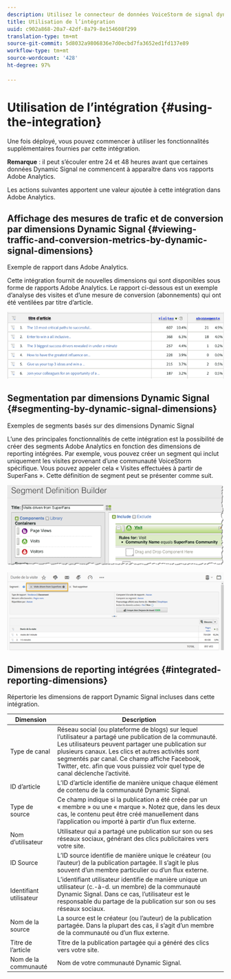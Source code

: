 ```yaml
---
description: Utilisez le connecteur de données VoiceStorm de signal dynamique avec Adobe Analytics.
title: Utilisation de l’intégration
uuid: c902a868-20a7-42df-8a79-8e154608f299
translation-type: tm+mt
source-git-commit: 5d8032a9806836e7d0ecbd7fa3652ed1fd137e89
workflow-type: tm+mt
source-wordcount: '428'
ht-degree: 97%

---
```



# Utilisation de l’intégration {#using-the-integration}

Une fois déployé, vous pouvez commencer à utiliser les fonctionnalités supplémentaires fournies par cette intégration.

**Remarque** : il peut s’écouler entre 24 et 48 heures avant que certaines données Dynamic Signal ne commencent à apparaître dans vos rapports Adobe Analytics.

Les actions suivantes apportent une valeur ajoutée à cette intégration dans Adobe Analytics.

## Affichage des mesures de trafic et de conversion par dimensions Dynamic Signal {#viewing-traffic-and-conversion-metrics-by-dynamic-signal-dimensions}

Exemple de rapport dans Adobe Analytics.

Cette intégration fournit de nouvelles dimensions qui sont disponibles sous forme de rapports Adobe Analytics. Le rapport ci-dessous est un exemple d’analyse des visites et d’une mesure de conversion (abonnements) qui ont été ventilées par titre d’article.

![](assets/examplereport.png)

## Segmentation par dimensions Dynamic Signal {#segmenting-by-dynamic-signal-dimensions}

Exemples de segments basés sur des dimensions Dynamic Signal

L’une des principales fonctionnalités de cette intégration est la possibilité de créer des segments Adobe Analytics en fonction des dimensions de reporting intégrées. Par exemple, vous pouvez créer un segment qui inclut uniquement les visites provenant d’une communauté VoiceStorm spécifique. Vous pouvez appeler cela « Visites effectuées à partir de SuperFans ». Cette définition de segment peut se présenter comme suit.

![](assets/segment1.png)

![](assets/segment2.png)

## Dimensions de reporting intégrées {#integrated-reporting-dimensions}

Répertorie les dimensions de rapport Dynamic Signal incluses dans cette intégration.

| Dimension | Description |
|---|---|
| Type de canal | Réseau social (ou plateforme de blogs) sur lequel l’utilisateur a partagé une publication de la communauté. Les utilisateurs peuvent partager une publication sur plusieurs canaux. Les clics et autres activités sont segmentés par canal. Ce champ affiche Facebook, Twitter, etc. afin que vous puissiez voir quel type de canal déclenche l’activité. |
| ID d’article | L’ID d’article identifie de manière unique chaque élément de contenu de la communauté Dynamic Signal. |
| Type de source | Ce champ indique si la publication a été créée par un « membre » ou une « marque ». Notez que, dans les deux cas, le contenu peut être créé manuellement dans l’application ou importé à partir d’un flux externe. |
| Nom d’utilisateur | Utilisateur qui a partagé une publication sur son ou ses réseaux sociaux, générant des clics publicitaires vers votre site. |
| ID Source | L’ID source identifie de manière unique le créateur (ou l’auteur) de la publication partagée. Il s’agit le plus souvent d’un membre particulier ou d’un flux externe. |
| Identifiant utilisateur | L’identifiant utilisateur identifie de manière unique un utilisateur (c.-à-d. un membre) de la communauté Dynamic Signal. Dans ce cas, l’utilisateur est le responsable du partage de la publication sur son ou ses réseaux sociaux. |
| Nom de la source | La source est le créateur (ou l’auteur) de la publication partagée. Dans la plupart des cas, il s’agit d’un membre de la communauté ou d’un flux externe. |
| Titre de l’article | Titre de la publication partagée qui a généré des clics vers votre site. |
| Nom de la communauté | Nom de votre communauté Dynamic Signal. |

